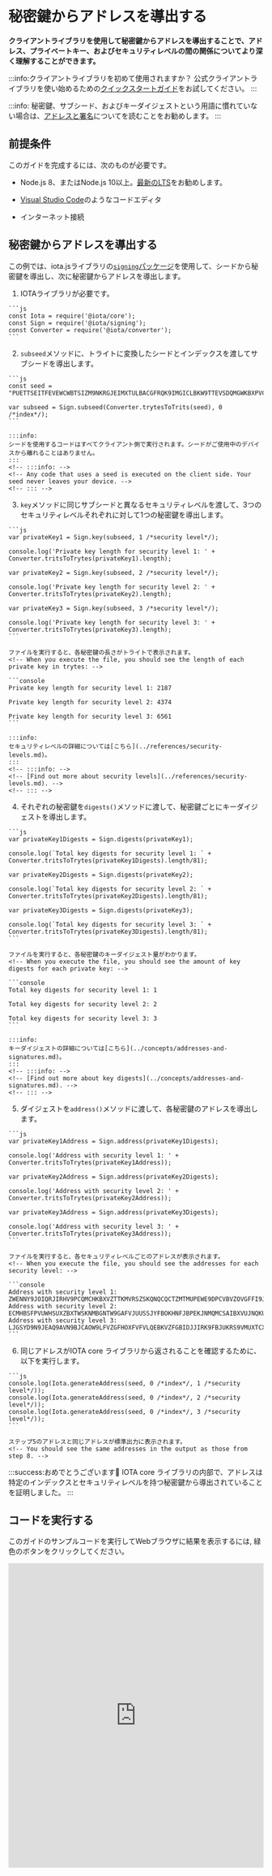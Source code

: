 # 秘密鍵からアドレスを導出する
<!-- # Derive addresses from private keys -->

**クライアントライブラリを使用して秘密鍵からアドレスを導出することで、アドレス、プライベートキー、およびセキュリティレベルの間の関係についてより深く理解することができます。**
<!-- **By using a client library to derive addresses from private keys, you can gain a better understanding of the relationship among addresses, private keys, and security levels.** -->

:::info:クライアントライブラリを初めて使用されますか？
公式クライアントライブラリを使い始めるための[クイックスタートガイド](root://getting-started/0.1/tutorials/get-started.md)をお試してください。
:::
<!-- :::info:First time using a client library? -->
<!-- [Try our quickstart guide](root://getting-started/0.1/tutorials/get-started.md) for getting started with the official client libraries. -->
<!-- ::: -->

:::info:
秘密鍵、サブシード、およびキーダイジェストという用語に慣れていない場合は、[アドレスと署名](../concepts/addresses-and-signatures.md)についてを読むことをお勧めします。
:::
<!-- :::info: -->
<!-- If you're unfamiliar with the terms private key, subseed, and key digest, we recommend [reading about addresses and signatures](../concepts/addresses-and-signatures.md). -->
<!-- ::: -->

## 前提条件
<!-- ## Prerequisites -->

このガイドを完成するには、次のものが必要です。
<!-- To complete this guide, you need the following: -->

* Node.js 8、またはNode.js 10以上。[最新のLTS](https://nodejs.org/en/download/)をお勧めします。
<!-- * Node.js 8, or Node.js 10 or higher. We recommend the [latest LTS](https://nodejs.org/en/download/). -->
* [Visual Studio Code](https://code.visualstudio.com/Download)のようなコードエディタ
<!-- * A code editor such as [Visual Studio Code](https://code.visualstudio.com/Download) -->
* インターネット接続
<!-- * An Internet connection -->

## 秘密鍵からアドレスを導出する
<!-- ## Derive addresses from private keys -->

この例では、iota.jsライブラリの[`signing`パッケージ](https://github.com/iotaledger/iota.js/tree/next/packages/signing)を使用して、シードから秘密鍵を導出し、次に秘密鍵からアドレスを導出します。
<!-- In this example, we use the [`signing` package](https://github.com/iotaledger/iota.js/tree/next/packages/signing) of the iota.js library to derive private keys from a seed and then to derive addresses from those private keys. -->

1. IOTAライブラリが必要です。
  <!-- 1. Require the IOTA libraries -->

    ```js
    const Iota = require('@iota/core');
    const Sign = require('@iota/signing');
    const Converter = require('@iota/converter');
    ```

2. `subseed`メソッドに、トライトに変換したシードとインデックスを渡してサブシードを導出します。
  <!-- 2. Derive a subseed by passing a seed in trits and an index to the `subseed()` method -->

    ```js
    const seed = "PUETTSEITFEVEWCWBTSIZM9NKRGJEIMXTULBACGFRQK9IMGICLBKW9TTEVSDQMGWKBXPVCBMMCXWMNPDX";

    var subseed = Sign.subseed(Converter.trytesToTrits(seed), 0 /*index*/);
    ```

    :::info:
    シードを使用するコードはすべてクライアント側で実行されます。シードがご使用中のデバイスから離れることはありません。
    :::
    <!-- :::info: -->
    <!-- Any code that uses a seed is executed on the client side. Your seed never leaves your device. -->
    <!-- ::: -->

3. `key`メソッドに同じサブシードと異なるセキュリティレベルを渡して、3つのセキュリティレベルそれぞれに対して1つの秘密鍵を導出します。
  <!-- 3. Derive one private key for each of the three security levels by passing the same subseed and a different security level to the `key()` method -->

    ```js
    var privateKey1 = Sign.key(subseed, 1 /*security level*/);

    console.log('Private key length for security level 1: ' + Converter.tritsToTrytes(privateKey1).length);

    var privateKey2 = Sign.key(subseed, 2 /*security level*/);

    console.log('Private key length for security level 2: ' + Converter.tritsToTrytes(privateKey2).length);

    var privateKey3 = Sign.key(subseed, 3 /*security level*/);

    console.log('Private key length for security level 3: ' + Converter.tritsToTrytes(privateKey3).length);
    ```

    ファイルを実行すると、各秘密鍵の長さがトライトで表示されます。
    <!-- When you execute the file, you should see the length of each private key in trytes: -->

    ```console
    Private key length for security level 1: 2187

    Private key length for security level 2: 4374

    Private key length for security level 3: 6561
    ```

    :::info:
    セキュリティレベルの詳細については[こちら](../references/security-levels.md)。
    :::
    <!-- :::info: -->
    <!-- [Find out more about security levels](../references/security-levels.md). -->
    <!-- ::: -->

4. それぞれの秘密鍵を`digests()`メソッドに渡して、秘密鍵ごとにキーダイジェストを導出します。
  <!-- 4. Derive the key digests for each private key by passing each one to the `digests()` method -->

    ```js
    var privateKey1Digests = Sign.digests(privateKey1);

    console.log(`Total key digests for security level 1: ` + Converter.tritsToTrytes(privateKey1Digests).length/81);

    var privateKey2Digests = Sign.digests(privateKey2);

    console.log(`Total key digests for security level 2: ` + Converter.tritsToTrytes(privateKey2Digests).length/81);

    var privateKey3Digests = Sign.digests(privateKey3);

    console.log(`Total key digests for security level 3: ` + Converter.tritsToTrytes(privateKey3Digests).length/81);
    ```

    ファイルを実行すると、各秘密鍵のキーダイジェスト量がわかります。
    <!-- When you execute the file, you should see the amount of key digests for each private key: -->

    ```console
    Total key digests for security level 1: 1

    Total key digests for security level 2: 2

    Total key digests for security level 3: 3
    ```

    :::info:
    キーダイジェストの詳細については[こちら](../concepts/addresses-and-signatures.md)。
    :::
    <!-- :::info: -->
    <!-- [Find out more about key digests](../concepts/addresses-and-signatures.md). -->
    <!-- ::: -->

5. ダイジェストを`address()`メソッドに渡して、各秘密鍵のアドレスを導出します。
  <!-- 5. Derive an address for each private key by passing the digests to the `address()` method -->

    ```js
    var privateKey1Address = Sign.address(privateKey1Digests);

    console.log('Address with security level 1: ' + Converter.tritsToTrytes(privateKey1Address));

    var privateKey2Address = Sign.address(privateKey2Digests);

    console.log('Address with security level 2: ' + Converter.tritsToTrytes(privateKey2Address));

    var privateKey3Address = Sign.address(privateKey3Digests);

    console.log('Address with security level 3: ' + Converter.tritsToTrytes(privateKey3Address));
    ```

    ファイルを実行すると、各セキュリティレベルごとのアドレスが表示されます。
    <!-- When you execute the file, you should see the addresses for each security level: -->

    ```console
    Address with security level 1: ZWENNY9JOIQRJIRHV9PCQMCHKBXVZTTKMVRSZSKQNQCQCTZMTMUPEWE9DPCVBVZOVGFFI9JYLTIFXGJAX
    Address with security level 2: ECMHBSFPVUWHSUXZBXTWSKNMBGNTW9GAFVJUUSSJYFBOKHNFJBPEKJNMQMCSAIBXVUJNQKUBFUXPEIY9B
    Address with security level 3: LJGSYD9N9JEAQ9AVN9BJCAOW9LFVZGFHOXFVFVLQEBKVZFGBIDJJIRK9FBJUKRS9VMUXTCXBRIOOEMQJ9
    ```

6. 同じアドレスがIOTA core ライブラリから返されることを確認するために、以下を実行します。
  <!-- 6. To check that the same addresses would be returned from the IOTA core library, do the following: -->

    ```js
    console.log(Iota.generateAddress(seed, 0 /*index*/, 1 /*security level*/));
    console.log(Iota.generateAddress(seed, 0 /*index*/, 2 /*security level*/));
    console.log(Iota.generateAddress(seed, 0 /*index*/, 3 /*security level*/));
    ```

    ステップ5のアドレスと同じアドレスが標準出力に表示されます。
    <!-- You should see the same addresses in the output as those from step 8. -->

:::success:おめでとうございます:tada:
IOTA core ライブラリの内部で、アドレスは特定のインデックスとセキュリティレベルを持つ秘密鍵から導出されていることを証明しました。
:::
<!-- :::success:Congratulations :tada: -->
<!-- You've proven that, under the hood of the IOTA core library, addresses are derived from private keys with a certain index and security level. -->
<!-- ::: -->

## コードを実行する
<!-- ## Run the code -->

このガイドのサンプルコードを実行してWebブラウザに結果を表示するには, 緑色のボタンをクリックしてください。
<!-- Click the green button to run the sample code in this guide and see the results in the web browser. -->

<iframe height="600px" width="100%" src="https://repl.it/@jake91/Derive-addresses-from-private-keys?lite=true" scrolling="no" frameborder="no" allowtransparency="true" allowfullscreen="true" sandbox="allow-forms allow-pointer-lock allow-popups allow-same-origin allow-scripts allow-modals"></iframe>
